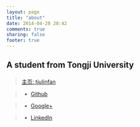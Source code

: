 ```yaml
---
layout: page
title: "about"
date: 2014-04-20 20:42
comments: true
sharing: false
footer: true
---
```


## A student from Tongji University</p>
  	
>[主页: tjulinfan](http://tjulinfan.github.io)

>- [Github](https://github.com/tjulinfan)

>- [Google+](https://plus.google.com/100851917055423344580)

>- [LinkedIn](http://www.linkedin.com/pub/fan-lin/86/5b8/3a6)

